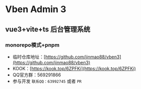 # Vben Admin 3

## vue3+vite+ts 后台管理系统
### monorepo模式+pnpm
+ 临时仓库地址：[https://github.com/jinmao88/vben3](https://github.com/jinmao88/vben3)
+ KOOK：[https://kook.top/6ZPFKi](https://kook.top/6ZPFKi)
+ QQ官方群：569291866
+ 参与开发 `联系QQ：63992745` 或者 `PR`

